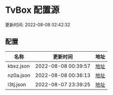 
# TvBox 配置源

更新时间: 2022-08-08 02:42:32


## 配置

|   名称  | 更新时间  |地址  |
|  ----  | ----  |----  |
|  kbxz.json | 2022-08-08 00:39:57 |[地址](https://box.okeybox.top/tv/kbxz.json) |
|  nz0a.json | 2022-08-08 00:36:13 |[地址](https://box.okeybox.top/tv/nz0a.json) |
|  l3tj.json | 2022-08-07 23:39:25 |[地址](https://box.okeybox.top/tv/l3tj.json) |
  
    
